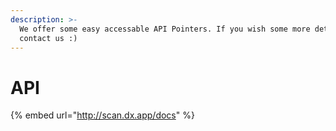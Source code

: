 ```yaml
---
description: >-
  We offer some easy accessable API Pointers. If you wish some more details, may
  contact us :)
---
```


# API

{% embed url="http://scan.dx.app/docs" %}
